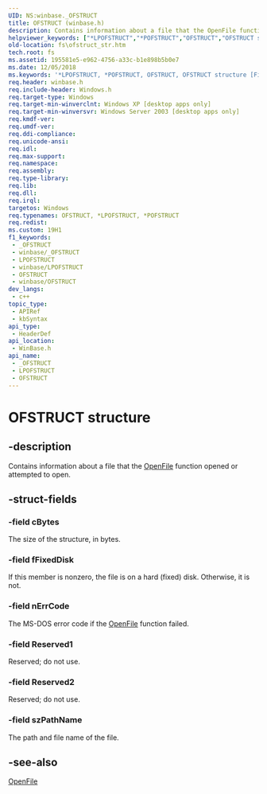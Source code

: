 ```yaml
---
UID: NS:winbase._OFSTRUCT
title: OFSTRUCT (winbase.h)
description: Contains information about a file that the OpenFile function opened or attempted to open.
helpviewer_keywords: ["*LPOFSTRUCT","*POFSTRUCT","OFSTRUCT","OFSTRUCT structure [Files]","POFSTRUCT","POFSTRUCT structure pointer [Files]","_OFSTRUCT","_win32_ofstruct_str","base.ofstruct_str","fs.ofstruct_str","winbase/OFSTRUCT","winbase/POFSTRUCT"]
old-location: fs\ofstruct_str.htm
tech.root: fs
ms.assetid: 195581e5-e962-4756-a33c-b1e898b5b0e7
ms.date: 12/05/2018
ms.keywords: '*LPOFSTRUCT, *POFSTRUCT, OFSTRUCT, OFSTRUCT structure [Files], POFSTRUCT, POFSTRUCT structure pointer [Files], _OFSTRUCT, _win32_ofstruct_str, base.ofstruct_str, fs.ofstruct_str, winbase/OFSTRUCT, winbase/POFSTRUCT'
req.header: winbase.h
req.include-header: Windows.h
req.target-type: Windows
req.target-min-winverclnt: Windows XP [desktop apps only]
req.target-min-winversvr: Windows Server 2003 [desktop apps only]
req.kmdf-ver: 
req.umdf-ver: 
req.ddi-compliance: 
req.unicode-ansi: 
req.idl: 
req.max-support: 
req.namespace: 
req.assembly: 
req.type-library: 
req.lib: 
req.dll: 
req.irql: 
targetos: Windows
req.typenames: OFSTRUCT, *LPOFSTRUCT, *POFSTRUCT
req.redist: 
ms.custom: 19H1
f1_keywords:
 - _OFSTRUCT
 - winbase/_OFSTRUCT
 - LPOFSTRUCT
 - winbase/LPOFSTRUCT
 - OFSTRUCT
 - winbase/OFSTRUCT
dev_langs:
 - c++
topic_type:
 - APIRef
 - kbSyntax
api_type:
 - HeaderDef
api_location:
 - WinBase.h
api_name:
 - _OFSTRUCT
 - LPOFSTRUCT
 - OFSTRUCT
---
```


# OFSTRUCT structure


## -description

Contains information about a file that the 
<a href="/windows/desktop/api/winbase/nf-winbase-openfile">OpenFile</a> function opened or attempted to open.

## -struct-fields

### -field cBytes

The size of the structure, in bytes.

### -field fFixedDisk

If this member is nonzero, the file is on a hard (fixed) disk. Otherwise, it is not.

### -field nErrCode

The MS-DOS error code if the 
<a href="/windows/desktop/api/winbase/nf-winbase-openfile">OpenFile</a> function failed.

### -field Reserved1

Reserved; do not use.

### -field Reserved2

Reserved; do not use.

### -field szPathName

The path and file name of the file.

## -see-also

<a href="/windows/desktop/api/winbase/nf-winbase-openfile">OpenFile</a>

